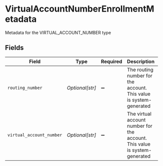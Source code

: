 # VirtualAccountNumberEnrollmentMetadata

Metadata for the VIRTUAL_ACCOUNT_NUMBER type


## Fields

| Field                                                                      | Type                                                                       | Required                                                                   | Description                                                                | Example                                                                    |
| -------------------------------------------------------------------------- | -------------------------------------------------------------------------- | -------------------------------------------------------------------------- | -------------------------------------------------------------------------- | -------------------------------------------------------------------------- |
| `routing_number`                                                           | *Optional[str]*                                                            | :heavy_minus_sign:                                                         | The routing number for the account. This value is system-generated         | 101218856                                                                  |
| `virtual_account_number`                                                   | *Optional[str]*                                                            | :heavy_minus_sign:                                                         | The virtual account number for the account. This value is system-generated | 24412345678901                                                             |